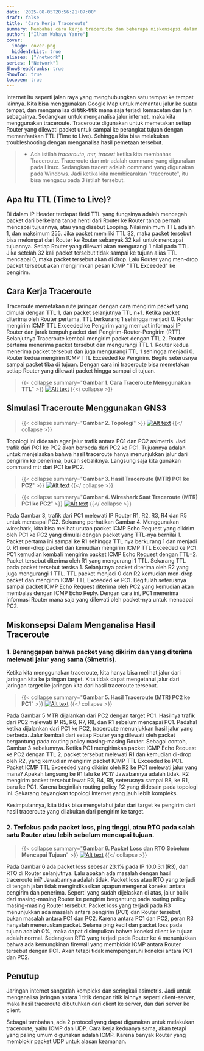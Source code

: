 ```yaml
---
date: '2025-08-05T20:56:21+07:00'
draft: false
title: 'Cara Kerja Traceroute'
summary: Membahas cara kerja traceroute dan beberapa miskonsepsi dalam menganalisa hasil traceroute
author: ["Ilham Wahayu Yanre"]
cover:
  image: cover.png
  hiddenInList: true
aliases: ["/network"]
series: ["Network"]
ShowBreadCrumbs: true
ShowToc: true
tocopen: true
---
```


Internet itu seperti jalan raya yang menghubungkan satu tempat ke tempat lainnya. Kita bisa menggunakan Google Map untuk memantau jalur ke suatu tempat, dan menganalisa di titik-titik mana saja terjadi kemacetan dan lain sebagainya. Sedangkan untuk menganalisa jalur internet, maka kita menggunakan traceroute. Traceroute digunakan untuk memetakan setiap Router yang dilewati packet untuk sampai ke perangkat tujuan dengan memanfaatkan TTL (Time to Live). Sehingga kita bisa melakukan troubleshooting dengan menganalisa hasil pemetaan tersebut.

>- Ada istilah _traceroute, mtr, tracert_ ketika kita membahas Traceroute. Traceroute dan mtr adalah command yang digunakan pada Linux. Sedangkan tracert adalah command yang digunakan pada Windows. Jadi ketika kita membicarakan "traceroute", itu bisa mengacu pada 3 istilah tersebut.

## Apa Itu TTL (Time to Live)?

Di dalam IP Header terdapat field TTL yang fungsinya adalah mencegah packet dari berkelana tanpa henti dari Router ke Router tanpa pernah mencapai tujuannya, atau yang disebut Looping. Nilai minimum TTL adalah 1, dan maksimum 255. Jika packet memiliki TTL 32, maka packet tersebut bisa melompat dari Router ke Router sebanyak 32 kali untuk mencapai tujuannya. Setiap Router yang dilewati akan mengurangi 1 nilai pada TTL. Jika setelah 32 kali packet tersebut tidak sampai ke tujuan alias TTL mencapai 0, maka packet tersebut akan di drop. Lalu Router yang men-drop packet tersebut akan mengirimkan pesan ICMP "TTL Exceeded" ke pengirim.

## Cara Kerja Traceroute

Traceroute memetakan rute jaringan dengan cara mengirim packet yang dimulai dengan TTL 1, dan packet selanjutnya TTL n+1. Ketika packet diterima oleh Router pertama, TTL berkurang 1 sehingga menjadi 0. Router mengirim ICMP TTL Exceeded ke Pengirim yang memuat informasi IP Router dan jarak tempuh packet dari Pengirim-Router-Pengirim (RTT). Selanjutnya Traceroute kembali mengirim packet dengan TTL 2. Router pertama menerima packet tersebut dan mengurangi TTL 1. Router kedua menerima packet tersebut dan juga mengurangi TTL 1 sehingga menjadi 0. Router kedua mengirim ICMP TTL Exceeded ke Pengirim. Begitu seterusnya sampai packet tiba di tujuan. Dengan cara ini traceroute bisa memetakan setiap Router yang dilewati packet hingga sampai di tujuan.

> {{< collapse summary="**Gambar 1. Cara Traceroute Menggunakan TTL**" >}}
[![Alt text](cara-kerja.png "Topologi")](cara-kerja.png)
{{</ collapse >}}

## Simulasi Traceroute Menggunakan GNS3

> {{< collapse summary="**Gambar 2. Topologi**" >}}
[![Alt text](topologi.png "Topologi")](topologi.png)
{{</ collapse >}}

Topologi ini didesain agar jalur trafik antara PC1 dan PC2 asimetris. Jadi trafik dari PC1 ke PC2 akan berbeda dari PC2 ke PC1. Tujuannya adalah untuk menjelaskan bahwa hasil traceroute hanya menunjukkan jalur dari pengirim ke penerima, bukan sebaliknya. Langsung saja kita gunakan command mtr dari PC1 ke PC2.

> {{< collapse summary="**Gambar 3. Hasil Traceroute (MTR) PC1 ke PC2**" >}}
[![Alt text](pc1-pc2.png "MTR PC1 -> PC2")](pc1-pc2.png)
{{</ collapse >}}

> {{< collapse summary="**Gambar 4. Wireshark Saat Traceroute (MTR) PC1 ke PC2**" >}}
[![Alt text](wireshark.png "Wireshark MTR PC1 -> PC2")](wireshark.png)
{{</ collapse >}}

Pada Gambar 3, trafik dari PC1 melewati IP Router R1, R2, R3, R4 dan R5 untuk mencapai PC2. Sekarang perhatikan Gambar 4. Menggunakan wireshark, kita bisa melihat urutan packet ICMP Echo Request yang dikirim oleh PC1 ke PC2 yang dimulai dengan packet yang TTL-nya bernilai 1. Packet pertama ini sampai ke R1 sehingga TTL nya berkurang 1 dan menjadi 0. R1 men-drop packet dan kemudian mengirim ICMP TTL Exceeded ke PC1. PC1 kemudian kembali mengirim packet ICMP Echo Request dengan TTL=2. Packet tersebut diterima oleh R1 yang mengurangi 1 TTL. Sekarang TTL pada packet tersebut tersisa 1. Selanjutnya packet diterima oleh R2 yang juga mengurangi 1 TTL. TTL packet menjadi 0 dan R2 kemudian men-drop packet dan mengirim ICMP TTL Exceeded ke PC1. Begitulah seterusnya sampai packet ICMP Echo Request diterima oleh PC2 yang kemudian akan membalas dengan ICMP Echo Reply. Dengan cara ini, PC1 menerima informasi Router mana saja yang dilewati oleh packet-nya untuk mencapai PC2.

## Miskonsepsi Dalam Menganalisa Hasil Traceroute

### 1. Beranggapan bahwa packet yang dikirim dan yang diterima melewati jalur yang sama (Simetris).

Ketika kita menggunakan traceroute, kita hanya bisa melihat jalur dari jaringan kita ke jaringan target. Kita tidak dapat mengetahui jalur dari jaringan target ke jaringan kita dari hasil traceroute tersebut.

> {{< collapse summary="**Gambar 5. Hasil Traceroute (MTR) PC2 ke PC1**" >}}
[![Alt text](pc2-pc1.png "Wireshark MTR PC1 -> PC2")](pc2-pc1.png)
{{</ collapse >}}

Pada Gambar 5 MTR dijalankan dari PC2 dengan target PC1. Hasilnya trafik dari PC2 melewati IP R5, R6, R7, R8, dan R1 sebelum mencapai PC1. Padahal ketika dijalankan dari PC1 ke PC2,  traceroute menunjukkan hasil jalur yang berbeda. Jalur kembali dari setiap Router yang dilewati oleh packet bergantung pada routing policy masing-masing Router. Sebagai contoh, Gambar 3 sebelumnya. Ketika PC1 mengirimkan packet ICMP Echo Request ke PC2 dengan TTL 2, packet tersebut melewati R1 dan kemudian di-drop oleh R2, yang kemudian mengirim packet ICMP TTL Exceeded ke PC1. Packet ICMP TTL Exceeded yang dikirim oleh R2 ke PC1 melewati jalur yang mana? Apakah langsung ke R1 lalu ke PC1? Jawabannya adalah tidak. R2 mengirim packet tersebut lewat R3, R4, R5, seterusnya sampai R8, ke R1, baru ke PC1. Karena beginilah routing policy R2 yang didesain pada topologi ini. Sekarang bayangkan topologi Internet yang jauh lebih kompleks.

Kesimpulannya, kita tidak bisa mengetahui jalur dari target ke pengirim dari hasil traceroute yang dilakukan dari pengirim ke target.

### 2. Terfokus pada packet loss, ping tinggi, atau RTO pada salah satu Router atau lebih sebelum mencapai tujuan.

> {{< collapse summary="**Gambar 6. Packet Loss dan RTO Sebelum Mencapai Tujuan**" >}}
[![Alt text](pl_rto.png "PL & RTO Sebelum Mencapai Tujuan")](pl_rtopl.png)
{{</ collapse >}}

Pada Gambar 6 ada packet loss sebesar 23.1% pada IP 10.0.3.1 (R3), dan RTO di Router selanjutnya. Lalu apakah ada masalah dengan hasil traceroute ini? Jawabannya adalah tidak. Packet loss atau RTO yang terjadi di tengah jalan tidak mengindikasikan apapun mengenai koneksi antara pengirim dan penerima. Seperti yang sudah dijelaskan di atas, jalur balik dari masing-masing Router ke pengirim bergantung pada routing policy masing-masing Router tersebut. Packet loss yang terjadi pada R3 menunjukkan ada masalah antara pengirim (PC1) dan Router tersebut, bukan masalah antara PC1 dan PC2. Karena antara PC1 dan PC2, peran R3 hanyalah meneruskan packet. Selama ping kecil dan packet loss pada tujuan adalah 0%, maka dapat disimpulkan bahwa koneksi client ke tujuan adalah normal. Sedangkan RTO yang terjadi pada Router ke 4 menunjukkan bahwa ada kemungkinan firewall yang memblokir ICMP antara Router tersebut dengan PC1. Akan tetapi tidak mempengaruhi koneksi antara PC1 dan PC2.

## Penutup

Jaringan internet sangatlah kompleks dan seringkali asimetris. Jadi untuk menganalisa jaringan antara 1 titik dengan titik lainnya seperti client-server, maka hasil traceroute dibutuhkan dari client ke server, dan dari server ke client.

Sebagai tambahan, ada 2 protocol yang dapat digunakan untuk melakukan traceroute, yaitu ICMP dan UDP. Cara kerja keduanya sama, akan tetapi yang paling umum digunakan adalah ICMP. Karena banyak Router yang memblokir packet UDP untuk alasan keamanan.